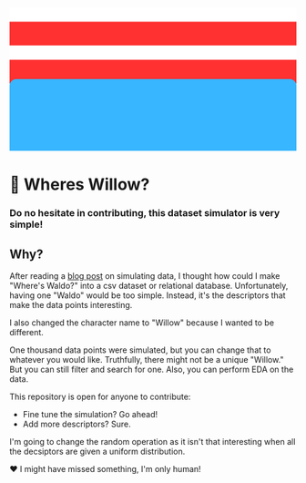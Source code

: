 ![Wheres Waldo blue jeasn and red-white striped shirt](https://github.com/aidanastridge/wheres-willow/blob/main/wheres_willow_banner.png)

# 🔎 Wheres Willow?

### Do no hesitate in contributing, this dataset simulator is very simple! 

## Why?

After reading a [blog post](https://www.linkedin.com/feed/update/urn:li:activity:7095418359671869440?utm_source=share&utm_medium=member_desktop) on simulating data, I thought how could I make "Where's Waldo?" into a csv dataset or relational database. Unfortunately, having one "Waldo" would be too simple. Instead, it's the descriptors that make the data points interesting.

I also changed the character name to "Willow" because I wanted to be different.

One thousand data points were simulated, but you can change that to whatever you would like.
Truthfully, there might not be a unique "Willow." But you can still filter and search for one. Also, you can perform EDA on the data.

This repository is open for anyone  to contribute:
- Fine tune the simulation? Go ahead!
- Add more descriptors? Sure.

I'm going to change the random operation as it isn't that interesting when all the decsiptors are given a uniform distribution.

 ❤️ I might have missed something, I'm only human!
